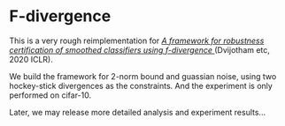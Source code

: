 # F-divergence

This is a very rough reimplementation for *[A framework for robustness certification of smoothed classifiers using f-divergence ](https://openreview.net/pdf?id=SJlKrkSFPH)* (Dvijotham etc, 2020 ICLR).

We build the framework for 2-norm bound and guassian noise, using two hockey-stick divergences as the constraints. And the experiment is only performed on cifar-10. 

Later, we may release more detailed analysis and experiment results... 